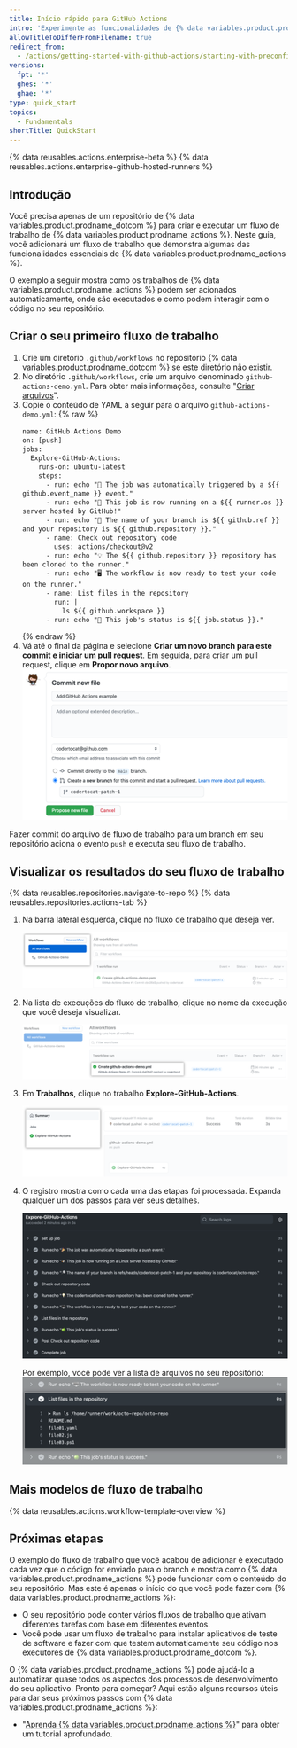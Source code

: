 ```yaml
---
title: Início rápido para GitHub Actions
intro: 'Experimente as funcionalidades de {% data variables.product.prodname_actions %} em 5 minutos ou menos.'
allowTitleToDifferFromFilename: true
redirect_from:
  - /actions/getting-started-with-github-actions/starting-with-preconfigured-workflow-templates
versions:
  fpt: '*'
  ghes: '*'
  ghae: '*'
type: quick_start
topics:
  - Fundamentals
shortTitle: QuickStart
---
```


{% data reusables.actions.enterprise-beta %}
{% data reusables.actions.enterprise-github-hosted-runners %}

## Introdução

Você precisa apenas de um repositório de {% data variables.product.prodname_dotcom %} para criar e executar um fluxo de trabalho de {% data variables.product.prodname_actions %}. Neste guia, você adicionará um fluxo de trabalho que demonstra algumas das funcionalidades essenciais de {% data variables.product.prodname_actions %}.

O exemplo a seguir mostra como os trabalhos de {% data variables.product.prodname_actions %} podem ser acionados automaticamente, onde são executados e como podem interagir com o código no seu repositório.

## Criar o seu primeiro fluxo de trabalho

1. Crie um diretório `.github/workflows` no repositório {% data variables.product.prodname_dotcom %} se este diretório não existir.
2. No diretório `.github/workflows`, crie um arquivo denominado `github-actions-demo.yml`. Para obter mais informações, consulte "[Criar arquivos](/github/managing-files-in-a-repository/creating-new-files)".
3. Copie o conteúdo de YAML a seguir para o arquivo `github-actions-demo.yml`:
    {% raw %}
    ```yaml{:copy}
    name: GitHub Actions Demo
    on: [push]
    jobs:
      Explore-GitHub-Actions:
        runs-on: ubuntu-latest
        steps:
          - run: echo "🎉 The job was automatically triggered by a ${{ github.event_name }} event."
          - run: echo "🐧 This job is now running on a ${{ runner.os }} server hosted by GitHub!"
          - run: echo "🔎 The name of your branch is ${{ github.ref }} and your repository is ${{ github.repository }}."
          - name: Check out repository code
            uses: actions/checkout@v2
          - run: echo "💡 The ${{ github.repository }} repository has been cloned to the runner."
          - run: echo "🖥️ The workflow is now ready to test your code on the runner."
          - name: List files in the repository
            run: |
              ls ${{ github.workspace }}
          - run: echo "🍏 This job's status is ${{ job.status }}."

    ```
    {% endraw %}
3. Vá até o final da página e selecione **Criar um novo branch para este commit e iniciar um pull request**. Em seguida, para criar um pull request, clique em **Propor novo arquivo**. ![Arquivo do fluxo de trabalho do commit](/assets/images/help/repository/actions-quickstart-commit-new-file.png)

Fazer commit do arquivo de fluxo de trabalho para um branch em seu repositório aciona o evento `push` e executa seu fluxo de trabalho.

## Visualizar os resultados do seu fluxo de trabalho

{% data reusables.repositories.navigate-to-repo %}
{% data reusables.repositories.actions-tab %}
1. Na barra lateral esquerda, clique no fluxo de trabalho que deseja ver.

   ![Lista de fluxo de trabalho na barra lateral esquerda](/assets/images/help/repository/actions-quickstart-workflow-sidebar.png)
1. Na lista de execuções do fluxo de trabalho, clique no nome da execução que você deseja visualizar.

   ![Nome da execução do fluxo de trabalho](/assets/images/help/repository/actions-quickstart-run-name.png)
1. Em **Trabalhos**, clique no trabalho **Explore-GitHub-Actions**.

   ![Localizar trabalho](/assets/images/help/repository/actions-quickstart-job.png)
1. O registro mostra como cada uma das etapas foi processada. Expanda qualquer um dos passos para ver seus detalhes.

   ![Exemplos de resultados do fluxo de trabalho](/assets/images/help/repository/actions-quickstart-logs.png)

   Por exemplo, você pode ver a lista de arquivos no seu repositório: ![Exemplo do detalhe da ação](/assets/images/help/repository/actions-quickstart-log-detail.png)

## Mais modelos de fluxo de trabalho

{% data reusables.actions.workflow-template-overview %}

## Próximas etapas

O exemplo do fluxo de trabalho que você acabou de adicionar é executado cada vez que o código for enviado para o branch e mostra como {% data variables.product.prodname_actions %} pode funcionar com o conteúdo do seu repositório. Mas este é apenas o início do que você pode fazer com {% data variables.product.prodname_actions %}:

- O seu repositório pode conter vários fluxos de trabalho que ativam diferentes tarefas com base em diferentes eventos.
- Você pode usar um fluxo de trabalho para instalar aplicativos de teste de software e fazer com que testem automaticamente seu código nos executores de {% data variables.product.prodname_dotcom %}.

O {% data variables.product.prodname_actions %} pode ajudá-lo a automatizar quase todos os aspectos dos processos de desenvolvimento do seu aplicativo. Pronto para começar? Aqui estão alguns recursos úteis para dar seus próximos passos com {% data variables.product.prodname_actions %}:

- "[Aprenda {% data variables.product.prodname_actions %}](/actions/learn-github-actions)" para obter um tutorial aprofundado.
